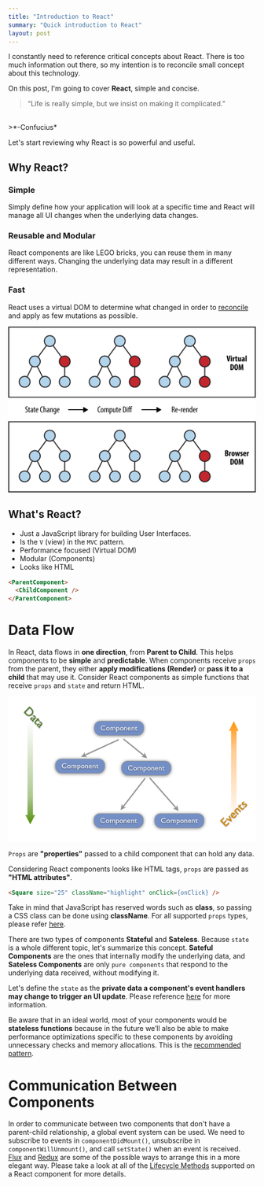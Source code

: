 ```yaml
---
title: "Introduction to React"
summary: "Quick introduction to React"
layout: post
---
```

I constantly need to reference critical concepts about React. There is too much information out there, so my intention is to reconcile small concept about this technology.

On this post, I'm going to cover **React**, simple and concise.

>“Life is really simple, but we insist on making it complicated.” 
<br />
>*-Confucius*

Let's start reviewing why React is so powerful and useful.

## Why React?

### Simple
Simply define how your application will look at a specific time and React will manage all UI changes when the underlying data changes.

### Reusable and Modular

React components are like LEGO bricks, you can reuse them in many different ways. Changing the underlying data may result in a different representation.

### Fast

React uses a virtual DOM to determine what changed in order to [reconcile](https://facebook.github.io/react/docs/reconciliation.html) and apply as few mutations as possible.

![React Virtual Dom](/assets/posts/2016-04-01/react-virtual-dom.png)

## What's React?

* Just a JavaScript library for building User Interfaces.
* Is the `V` (view) in the `MVC` pattern.
* Performance focused (Virtual DOM)
* Modular (Components)
* Looks like HTML

```html
<ParentComponent>
  <ChildComponent />
</ParentComponent>
```

# Data Flow

In React, data flows in **one direction**, from **Parent to Child**.  This helps components to be **simple** and **predictable**.  When components receive `props` from the parent, they either **apply modifications (Render)** or **pass it to a child** that may use it. Consider React components as simple functions that receive `props` and `state` and return HTML.

![React Data Flow](/assets/posts/2016-04-01/react-data-flow.png)

`Props` are **"properties"** passed to a child component that can hold any data.

Considering React components looks like HTML tags, `props` are passed as **"HTML attributes"**.

```html
<Square size="25" className="highlight" onClick={onClick} />
```

Take in mind that JavaScript has reserved words such as **class**, so passing a CSS class can be done using **className**. For all supported `props` types, please refer [here](https://facebook.github.io/react/docs/reusable-components.html#prop-validation).

There are two types of components **Stateful** and **Sateless**.  Because `state` is a whole different topic, let's summarize this concept.  **Sateful Components** are the ones that internally modify the underlying data, and **Sateless Components** are only `pure components` that respond to the underlying data received, without modifying it.

Let's define the `state` as the **private data a component's event handlers may change to trigger an UI update**. Please reference [here](https://facebook.github.io/react/docs/interactivity-and-dynamic-uis.html#how-state-works) for more information.

Be aware that in an ideal world, most of your components would be **stateless functions** because in the future we’ll also be able to make performance optimizations specific to these components by avoiding unnecessary checks and memory allocations. This is the [recommended pattern](https://facebook.github.io/react/docs/reusable-components.html#stateless-functions).

# Communication Between Components

In order to communicate between two components that don't have a parent-child relationship, a global event system can be used. We need to subscribe to events in `componentDidMount()`, unsubscribe in `componentWillUnmount()`, and call `setState()` when an event is received.  [Flux](https://facebook.github.io/flux/docs/overview.html) and [Redux](http://redux.js.org/index.html) are some of the possible ways to arrange this in a more elegant way.  Please take a look at all of the [Lifecycle Methods](https://facebook.github.io/react/docs/component-specs.html#lifecycle-methods) supported on a React component for more details.
